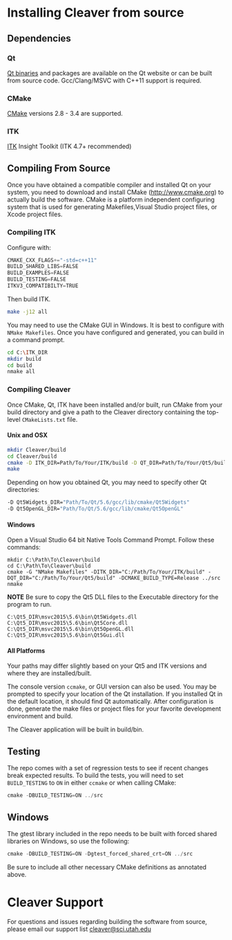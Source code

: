 # Installing Cleaver from source

## Dependencies

### Qt

[Qt binaries](https://www.qt.io/) and packages are available on the Qt website or can be built
from source code. Gcc/Clang/MSVC with C++11 support is required.

### CMake

[CMake](https://cmake.org/) versions 2.8 - 3.4 are supported.

### ITK

[ITK](http://www.itk.org/) Insight Toolkit (ITK 4.7+ recommended) 


## Compiling From Source

Once you have obtained a compatible compiler and installed Qt on your system, you need to
download and install CMake (<http://www.cmake.org>) to actually build the software.
CMake is a platform independent configuring system that is used for generating Makefiles,Visual Studio project files, or Xcode project files.

### Compiling ITK

Configure with:
```c++
CMAKE_CXX_FLAGS+="-std=c++11"
BUILD_SHARED_LIBS=FALSE
BUILD_EXAMPLES=FALSE
BUILD_TESTING=FALSE
ITKV3_COMPATIBILTY=TRUE 
```

Then build ITK.

```bash 
make -j12 all 
```

You may need to use the CMake GUI in Windows. It is best to configure with `NMake Makefiles`. Once you have configured and generated, you can build in a command prompt.

```bash
cd C:\ITK_DIR
mkdir build
cd build
nmake all
```

### Compiling Cleaver

Once CMake, Qt, ITK have been installed and/or built, run CMake from your build directory and give a path to the Cleaver directory containing the top-level `CMakeLists.txt` file.

#### Unix and OSX
```bash
mkdir Cleaver/build
cd Cleaver/build
cmake -D ITK_DIR=Path/To/Your/ITK/build -D QT_DIR=Path/To/Your/Qt5/build -D CMAKE_BUILD_TYPE=Release ../src
make
```
Depending on how you obtained Qt, you may need to specify other Qt directories:
```bash
-D Qt5Widgets_DIR="Path/To/Qt/5.6/gcc/lib/cmake/Qt5Widgets"
-D Qt5OpenGL_DIR="Path/To/Qt/5.6/gcc/lib/cmake/Qt5OpenGL"
```

#### Windows
Open a Visual Studio 64 bit Native Tools Command Prompt.
Follow these commands:
```
mkdir C:\Path\To\Cleaver\build
cd C:\Path\To\Cleaver\build
cmake -G "NMake Makefiles" -DITK_DIR="C:/Path/To/Your/ITK/build" -DQT_DIR="C:/Path/To/Your/Qt5/build" -DCMAKE_BUILD_TYPE=Release ../src
nmake
```
**NOTE** Be sure to copy the Qt5 DLL files to the Executable directory for the program to run.
```
C:\Qt5_DIR\msvc2015\5.6\bin\Qt5Widgets.dll
C:\Qt5_DIR\msvc2015\5.6\bin\Qt5Core.dll
C:\Qt5_DIR\msvc2015\5.6\bin\Qt5OpenGL.dll
C:\Qt5_DIR\msvc2015\5.6\bin\Qt5Gui.dll
```

#### All Platforms
Your paths may differ slightly based on your Qt5 and ITK versions and where they are installed/built.

The console version `ccmake`, or GUI version can also be used. You may be prompted to specify your location of the Qt installation. If you installed Qt in the default location, it should find Qt automatically. After configuration is done, generate the make files or project files for your favorite development environment and build.

The Cleaver application will be built in build/bin.

## Testing

The repo comes with a set of regression tests to see if recent
changes break expected results. To build the tests, you will
need to set `BUILD_TESTING` to `ON` in either
`ccmake` or when calling CMake:

```c++
cmake -DBUILD_TESTING=ON ../src
```

## Windows
The gtest library included in the repo needs to be
built with forced shared libraries on Windows, so use the following:

```c++
cmake -DBUILD_TESTING=ON -Dgtest_forced_shared_crt=ON ../src
```


Be sure to include all other necessary CMake definitions as annotated above.

# Cleaver Support

For questions and issues regarding building the software from source,
    please email our support list <cleaver@sci.utah.edu>
